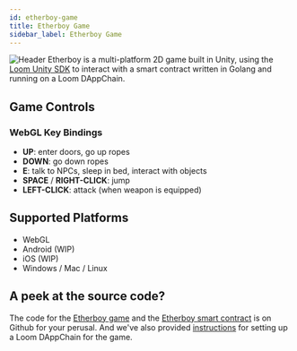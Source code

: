```yaml
---
id: etherboy-game
title: Etherboy Game
sidebar_label: Etherboy Game
---
```


![Header](/developers/img/etherboy.jpg)
Etherboy is a multi-platform 2D game built in Unity, using the [Loom Unity SDK][] to interact with a
smart contract written in Golang and running on a Loom DAppChain.

## Game Controls

### WebGL Key Bindings

- **UP**: enter doors, go up ropes
- **DOWN**: go down ropes
- **E**: talk to NPCs, sleep in bed, interact with objects
- **SPACE** / **RIGHT-CLICK**: jump
- **LEFT-CLICK**: attack (when weapon is equipped)

## Supported Platforms

- WebGL
- Android (WIP)
- iOS (WIP)
- Windows / Mac / Linux

## A peek at the source code?

The code for the [Etherboy game][] and the [Etherboy smart contract][] is on Github for your perusal.
And we've also provided [instructions](etherboy-backend.md) for setting up a Loom DAppChain for the
game.

[Loom Unity SDK]: unity-sdk.md
[Etherboy game]: https://github.com/loomnetwork/Etherboy
[Etherboy smart contract]: https://github.com/loomnetwork/etherboy-core